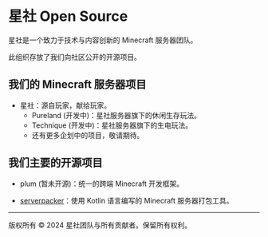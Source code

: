 # 星社 Open Source

星社是一个致力于技术与内容创新的 Minecraft 服务器团队。

此组织存放了我们向社区公开的开源项目。

## 我们的 Minecraft 服务器项目

- 星社：源自玩家，献给玩家。
  - Pureland (开发中)：星社服务器旗下的休闲生存玩法。
  - Technique (开发中)：星社服务器旗下的生电玩法。
  - 还有更多企划中的项目，敬请期待。

## 我们主要的开源项目

- plum (暂未开源)：统一的跨端 Minecraft 开发框架。

- [serverpacker](https://github.com/PlutoProject/serverpacker)：使用 Kotlin 语言编写的 Minecraft 服务器打包工具。

---

版权所有 © 2024 星社团队与所有贡献者。保留所有权利。
